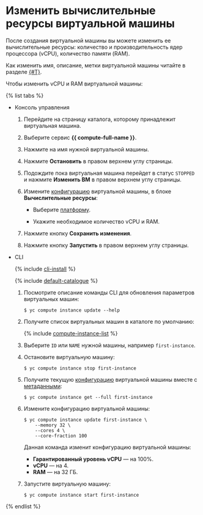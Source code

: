 # Изменить вычислительные ресурсы виртуальной машины

После создания виртуальной машины вы можете изменить ее вычислительные ресурсы: количество и производительность ядер процессора (vCPU), количество памяти (RAM).

Как изменить имя, описание, метки виртуальной машины читайте в разделе [{#T}](vm-update.md).

Чтобы изменить vCPU и RAM виртуальной машины:

{% list tabs %}

- Консоль управления

  1. Перейдите на страницу каталога, которому принадлежит виртуальная машина.

  1. Выберите сервис **{{ compute-full-name }}**.

  1. Нажмите на имя нужной виртуальной машины.

  1. Нажмите **Остановить** в правом верхнем углу страницы.

  1. Подождите пока виртуальная машина перейдет в статус `STOPPED` и нажмите **Изменить ВМ** в правом верхнем углу страницы.

  1. Измените [конфигурацию](../../concepts/performance-levels.md) виртуальной машины, в блоке **Вычислительные ресурсы**:

      - Выберите [платформу](../../concepts/vm-platforms.md).

      - Укажите необходимое количество vCPU и RAM.

  1. Нажмите кнопку **Сохранить изменения**.

  1. Нажмите кнопку **Запустить** в правом верхнем углу страницы.

- CLI

  {% include [cli-install](../../../_includes/cli-install.md) %}

  {% include [default-catalogue](../../../_includes/default-catalogue.md) %}

  1. Посмотрите описание команды CLI для обновления параметров виртуальных машин:

      ```
      $ yc compute instance update --help
      ```

  1. Получите список виртуальных машин в каталоге по умолчанию:

      {% include [compute-instance-list](../../_includes_service/compute-instance-list.md) %}

  1. Выберите `ID` или `NAME` нужной машины, например `first-instance`.

  1. Остановите виртуальную машину:

      ```
      $ yc compute instance stop first-instance
      ```

  1. Получите текущую [конфигурацию](../../concepts/performance-levels.md) виртуальной машины вместе с [метаданными](../../concepts/vm-metadata.md):

      ```
      $ yc compute instance get --full first-instance
      ```

  1. Измените конфигурацию виртуальной машины:

      ```
      $ yc compute instance update first-instance \
          --memory 32 \
          --cores 4 \
          --core-fraction 100
      ```

      Данная команда изменит конфигурацию виртуальной машины:

      * **Гарантированный уровень vCPU** — на 100%.
      * **vCPU** — на 4.
      * **RAM** — на 32 ГБ.

  1. Запустите виртуальную машину:

      ```
      $ yc compute instance start first-instance
      ```

{% endlist %}

